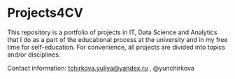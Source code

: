 # Projects4CV

This repository is a portfolio of projects in IT, Data Science and Analytics that I do as a part of the educational process at the university and in my free time for self-education. For convenience, all projects are divided into topics and/or disciplines.

Contact information: tchirkova.yuliya@yandex.ru , @yunchirkova
